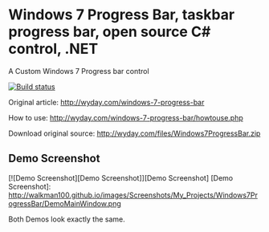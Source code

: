 # Windows 7 Progress Bar, taskbar progress bar, open source C# control, .NET
A Custom Windows 7 Progress bar control

[![Build status](https://ci.appveyor.com/api/projects/status/glontmicto3vxi6s/branch/originalSource)](https://ci.appveyor.com/project/Walkman100/windows7progressbar)

Original article: http://wyday.com/windows-7-progress-bar

How to use: http://wyday.com/windows-7-progress-bar/howtouse.php

Download original source: http://wyday.com/files/Windows7ProgressBar.zip

## Demo Screenshot
[![Demo Screenshot][Demo Screenshot]][Demo Screenshot]
  [Demo Screenshot]: http://walkman100.github.io/images/Screenshots/My_Projects/Windows7ProgressBar/DemoMainWindow.png

Both Demos look exactly the same.
